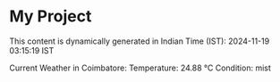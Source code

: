 # My Project

This content is dynamically generated in Indian Time (IST): 2024-11-19 03:15:19 IST


Current Weather in Coimbatore:
Temperature: 24.88 °C
Condition: mist
